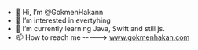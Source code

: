 - 👋 Hi, I’m @GokmenHakann
- 👀 I’m interested in evertyhing 
- 🌱 I’m currently learning Java, Swift and still js.
- 📫 How to reach me -----> www.gokmenhakan.com
